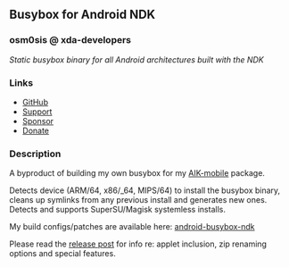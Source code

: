 ## Busybox for Android NDK
### osm0sis @ xda-developers
*Static busybox binary for all Android architectures built with the NDK*

### Links
* [GitHub](https://github.com/Magisk-Modules-Repo/busybox-ndk)
* [Support](https://is.gd/osm0_)
* [Sponsor](https://github.com/sponsors/osm0sis)
* [Donate](https://www.paypal.me/osm0sis)

### Description
A byproduct of building my own busybox for my [AIK-mobile](https://is.gd/AIK__) package.

Detects device (ARM/64, x86/_64, MIPS/64) to install the busybox binary, cleans up symlinks from any previous install and generates new ones. Detects and supports SuperSU/Magisk systemless installs.

My build configs/patches are available here: [android-busybox-ndk](https://github.com/osm0sis/android-busybox-ndk)

Please read the [release post](https://xdaforums.com/t/tools-zips-scripts-osm0sis-odds-and-ends-multiple-devices-platforms.2239421/post-64228091) for info re: applet inclusion, zip renaming options and special features.

